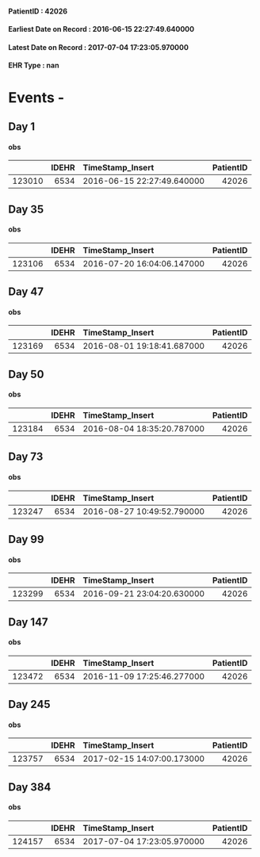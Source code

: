 
#### PatientID : 42026
#### Earliest Date on Record : 2016-06-15 22:27:49.640000
#### Latest Date on Record : 2017-07-04 17:23:05.970000
#### EHR Type : nan

# Events - 

## Day 1

#### obs
|        |   IDEHR | TimeStamp_Insert           |   PatientID |
|-------:|--------:|:---------------------------|------------:|
| 123010 |    6534 | 2016-06-15 22:27:49.640000 |       42026 |


## Day 35

#### obs
|        |   IDEHR | TimeStamp_Insert           |   PatientID |
|-------:|--------:|:---------------------------|------------:|
| 123106 |    6534 | 2016-07-20 16:04:06.147000 |       42026 |


## Day 47

#### obs
|        |   IDEHR | TimeStamp_Insert           |   PatientID |
|-------:|--------:|:---------------------------|------------:|
| 123169 |    6534 | 2016-08-01 19:18:41.687000 |       42026 |


## Day 50

#### obs
|        |   IDEHR | TimeStamp_Insert           |   PatientID |
|-------:|--------:|:---------------------------|------------:|
| 123184 |    6534 | 2016-08-04 18:35:20.787000 |       42026 |


## Day 73

#### obs
|        |   IDEHR | TimeStamp_Insert           |   PatientID |
|-------:|--------:|:---------------------------|------------:|
| 123247 |    6534 | 2016-08-27 10:49:52.790000 |       42026 |


## Day 99

#### obs
|        |   IDEHR | TimeStamp_Insert           |   PatientID |
|-------:|--------:|:---------------------------|------------:|
| 123299 |    6534 | 2016-09-21 23:04:20.630000 |       42026 |


## Day 147

#### obs
|        |   IDEHR | TimeStamp_Insert           |   PatientID |
|-------:|--------:|:---------------------------|------------:|
| 123472 |    6534 | 2016-11-09 17:25:46.277000 |       42026 |


## Day 245

#### obs
|        |   IDEHR | TimeStamp_Insert           |   PatientID |
|-------:|--------:|:---------------------------|------------:|
| 123757 |    6534 | 2017-02-15 14:07:00.173000 |       42026 |


## Day 384

#### obs
|        |   IDEHR | TimeStamp_Insert           |   PatientID |
|-------:|--------:|:---------------------------|------------:|
| 124157 |    6534 | 2017-07-04 17:23:05.970000 |       42026 |


